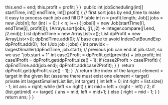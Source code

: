this.end = end;
this.profit = profit;
}
}
​
public int jobScheduling(int[] startTime, int[] endTime, int[] profit) {
// first sort jobs by end_time to make it easy to process each job and fill DP table
int n = profit.length;
Job[] jobs = new Job[n];
for (int i = 0; i < n; i++) {
jobs[i] = new Job(startTime[i], endTime[i], profit[i]);
}
​
Arrays.sort(jobs, (j1, j2) -> Integer.compare(j1.end, j2.end));
List<Integer> dpEndTime = new ArrayList<>();
List<Integer> dpProfit = new ArrayList<>();
dpEndTime.add(0); // base case to avoid IndexOutBoundExp
dpProfit.add(0);
​
for (Job job : jobs) {
int prevIdx = largestSmaller(dpEndTime, job.start); // previous job can end at job.start, so we use "job.start + 1"
int case2Profit = dpProfit.get(prevIdx) + job.profit;
int case1Profit = dpProfit.get(dpProfit.size() - 1);
if (case2Profit > case1Profit) {
dpEndTime.add(job.end);
dpProfit.add(case2Profit);
}
}
​
return dpProfit.get(dpProfit.size() - 1);
}
​
// return the index of the largest element < target in the given list (assume there must exist one element < target)
private int largestSmaller(List<Integer> list, int target) {
int left = 0;
int right = list.size() - 1;
int ans = right;
while (left <= right) {
int mid = left + (right - left) / 2;
if (list.get(mid) <= target) {
ans = mid;
left = mid+1;
} else {
right = mid - 1;
}
}
​
return ans;
}
}